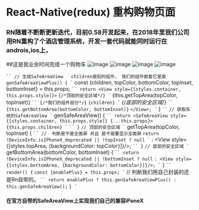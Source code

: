 # React-Native(redux) 重构购物页面

### RN随着不断断更新迭代，目前0.58开发起来，在2018年里我们公司用RN重构了个酒店管理系统，开发一套代码就能同时运行在androis,ios上，

##这是我业余时间完成一个购物车
![image](sell/img-folder/ipone6_index.png)
![image](sell/img-folder/ipone6_detail.png)
![image](sell/img-folder/iponex_index.png)
![image](sell/img-folder/iponex_detail.png)

` ``
// 生成SafeAreaView   children是别的组件， 我们的组件嵌套它里面
` ``
    genSafeAreaViewPlus() {
    ` ``
        const {children, topColor, bottomColor, topInset, bottomInset} = this.props;
        ` ``
        return <View style={[styles.container, this.props.style]}>
        ` ``
            {/*顶部的安全区域*/}
            ` ``
            {this.getTopArea(topColor, topInset)}
            ` ``
            {/*我们的组件部分*/}
            ` ``
            {children}
            ` ``
            {/*底部的安全区域*/}
            ` ``
            {this.getBottomArea(bottomColor, bottomInset)}
            ` ``
        </View>;
        ` ``
    }
    ` ``
` ``
    // 获取系统的SafeAreaView
    ` ``
    genSafeAreaView() {
    ` ``
        return <SafeAreaView style={[styles.container, this.props.style]} {...this.props}>
        ` ``
            {this.props.children}
            ` ``
        </SafeAreaView>
        ` ``
    }
    ` ``
    // 顶部的安全区域
    ` ``
    getTopArea(topColor, topInset) {
    ` ``
               //  判断是不是全面屏 并且 是不是要显示全面屏
               ` ``
        return !DeviceInfo.isIPhoneX_deprecated || !topInset ? null
        ` ``
            : <View style={[styles.topArea, {backgroundColor: topColor}]}/>;
            ` ``
    }
    ` ``
    // 底部的安全区域
    ` ``
    getBottomArea(bottomColor, bottomInset) {
    ` ``
        return !DeviceInfo.isIPhoneX_deprecated || !bottomInset ? null
        ` ``
            : <View style={[styles.bottomArea, {backgroundColor: bottomColor}]}/>;
            ` ``
    }
` ``
    render() {
    ` ``
        const {enablePlus} = this.props;
        ` ``
        // 判断我们用自己封装的还是Rn自带的。
        ` ``
        return enablePlus ? this.genSafeAreaViewPlus() : this.genSafeAreaView();
        ` ``
    }
    ` ``
    
#### 在官方自带的SafeAreaView上实现我们自己的兼容iPoneX